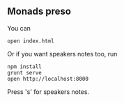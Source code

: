 ## Monads preso

You can

    open index.html

Or if you want speakers notes too, run

    npm install
    grunt serve
    open http://localhost:8000

Press 's' for speakers notes.
